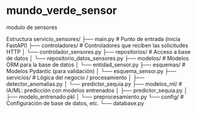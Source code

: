 # mundo_verde_sensor
modulo de sensores

Estructura
servicio_sensores/
├── main.py                          # Punto de entrada (inicia FastAPI)
├── controladores/                  # Controladores que reciben las solicitudes HTTP
│   └── controlador_sensores.py
├── repositorios/                   # Acceso a base de datos
│   └── repositorio_datos_sensores.py
├── modelos/                        # Modelos ORM para la base de datos
│   └── entidad_sensor.py
├── esquemas/                       # Modelos Pydantic (para validación)
│   └── esquema_sensor.py
├── servicios/                      # Lógica del negocio / procesamiento
│   ├── detector_anomalias.py
│   └── predictor_sequia.py
├── modelos_ml/                     # IA/ML: predicción con modelos entrenados
│   ├── predictor_sequia.py
│   ├── modelo_entrenado.pkl
│   └── preprocesamiento.py
└── config/                         # Configuración de base de datos, etc.
    └── database.py


